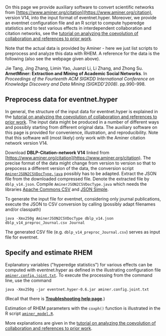 On this page we provide auxiliary software to convert scientific networks from [https://www.aminer.org/citation](https://www.aminer.org/citation), version V14, into the input format of eventnet.hyper. Moreover, we provide an eventnet configuration file and an R script to compute hyperedge statistics and to test various effects in interdependent collaboration and citation networks, see the [tutorial on analyzing the coevolution of collaboration and references to prior work](https://github.com/juergenlerner/eventnet/wiki/Coevolution-of-collaboration-and-references-to-prior-work-(tutorial)). 

Note that the actual data is provided by Aminer - here we just list scripts to preprocess and analyze this data with RHEM. A reference for the data is the following (also see the webpage given above).

Jie Tang, Jing Zhang, Limin Yao, Juanzi Li, Li Zhang, and Zhong Su. **ArnetMiner: Extraction and Mining of Academic Social Networks**. In _Proceedings of the Fourteenth ACM SIGKDD International Conference on Knowledge Discovery and Data Mining (SIGKDD'2008)_. pp.990-998.

## Preprocess data for eventnet.hyper

In general, the structure of the input data for eventnet.hyper is explained in the [tutorial on analyzing the coevolution of collaboration and references to prior work](https://github.com/juergenlerner/eventnet/wiki/Coevolution-of-collaboration-and-references-to-prior-work-(tutorial)). The input data might be produced in a number of different ways and possibly starting from different original data. The auxiliary software on this page is provided for convenience, illustration, and reproducibility. Note that this software will (most likely) only work with the Aminer citation network version V14.

Download **DBLP-Citation-network V14** linked from [https://www.aminer.org/citation](https://www.aminer.org/citation). The precise format of the data might change from version to version so that to prepocess a different version of the data, the conversion script [`AminerJSON2CSVDocType.java`](https://github.com/juergenlerner/eventnet/raw/master/data/scientific_networks/aminer_2023/AminerJSON2CSVDocType.java) possibly has to be adapted. Extract the JSON file from the downloaded compressed file. Denote the extracted file by `dblp_v14.json`. Compile `AminerJSON2CSVDocType.java` which needs the libraries [Apache Commons CSV](https://commons.apache.org/proper/commons-csv/) and [JSON Simple](https://code.google.com/archive/p/json-simple/). 

To generate the input file for eventnet, considering only journal publications, execute the JSON to CSV conversion by calling (possibly adapt filenames and/or classpath)
```
java -Xmx250g AminerJSON2CSVDocType dblp_v14.json dblp_v14_preproc_Journal.csv Journal
```
The generated CSV file (e.g. `dblp_v14_preproc_Journal.csv`) serves as input file for eventnet.

## Specify and estimate RHEM

Explanatory variables ("hyperedge statistics") for various effects can be computed with eventnet.hyper as defined in the illustrating configuration file [`aminer.config.joint.txt`](https://github.com/juergenlerner/eventnet/raw/master/data/scientific_networks/aminer_2023/aminer.config.joint.txt). To execute the processing from the command line, use the command
```
java -Xmx250g -jar eventnet.hyper-0.6.jar aminer.config.joint.txt
```
(Recall that there is [**Troubleshooting help page**](https://github.com/juergenlerner/eventnet/wiki/Troubleshooting-(help)).)

Estimation of RHEM parameters with the `coxph()` function is illustrated in the R script [`aminer_model.R`](https://github.com/juergenlerner/eventnet/raw/master/data/scientific_networks/aminer_2023/aminer_model.R).

More explanations are given in the [tutorial on analyzing the coevolution of collaboration and references to prior work](https://github.com/juergenlerner/eventnet/wiki/Coevolution-of-collaboration-and-references-to-prior-work-(tutorial)).
